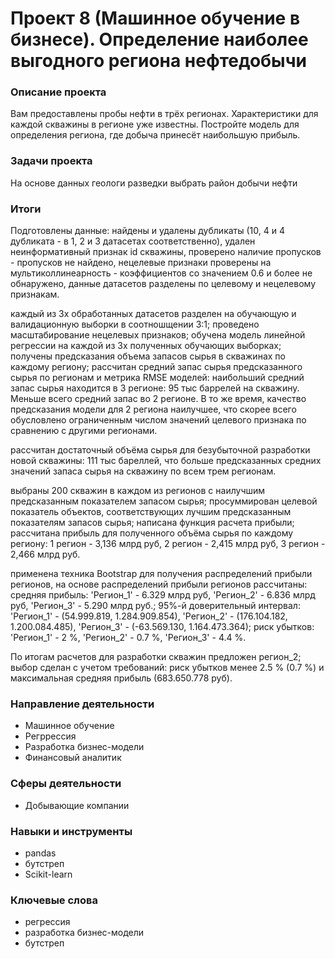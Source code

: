 # Проект 8 (Машинное обучение в бизнесе). Определение наиболее выгодного региона нефтедобычи

### Описание проекта

Вам предоставлены пробы нефти в трёх регионах. Характеристики для каждой скважины в регионе уже известны. Постройте модель для определения региона, где добыча принесёт наибольшую прибыль. 

### Задачи проекта

На основе данных геологи разведки выбрать район добычи нефти

### Итоги

Подготовлены данные: найдены и удалены дубликаты (10, 4 и 4 дубликата - в 1, 2 и 3 датасетах соответственно), удален неинформативный признак id скважины, проверено наличие пропусков - пропусков не найдено, нецелевые признаки проверены на мультиколлинеарность - коэффициентов со значением 0.6 и более не обнаружено, данные датасетов разделены по целевому и нецелевому признакам.

каждый из 3х обработанных датасетов разделен на обучающую и валидационную выборки в соотношщении 3:1;
проведено масштабирование нецелевых признаков;
обучена модель линейной регрессии на каждой из 3х полученных обучающих выборках;
получены предсказания объема запасов сырья в скважинах по каждому региону;
рассчитан средний запас сырья предсказанного сырья по регионам и метрика RMSE моделей: наибольший средний запас сырья находится в 3 регионе: 95 тыс баррелей на скважину. Меньше всего средний запас во 2 регионе. В то же время, качество предсказания модели для 2 региона наилучшее, что скорее всего обусловлено ограниченным числом значений целевого признака по сравнению с другими регионами.

рассчитан достаточный объёма сырья для безубыточной разработки новой скважины: 111 тыс бареллей, что больше предсказанных средних значений запаса сырья на скважину по всем трем регионам.

выбраны 200 скважин в каждом из регионов с наилучшим предсказанным показателем запасом сырья;
просуммирован целевой показатель объектов, соответствующих лучшим предсказанным показателям запасов сырья;
написана функция расчета прибыли;
рассчитана прибыль для полученного объёма сырья по каждому региону: 1 регион - 3,136 млрд руб, 2 регион - 2,415 млрд руб, 3 регион - 2,466 млрд руб.

применена техника Bootstrap для получения распределений прибыли регионов,
на основе распределений прибыли регионов рассчитаны: средняя прибыль: 'Регион_1' - 6.329 млрд руб, 'Регион_2' - 6.836 млрд руб, 'Регион_3' - 5.290 млрд руб.; 95%-й доверительный интервал: 'Регион_1' - (54.999.819, 1.284.909.854), 'Регион_2' - (176.104.182, 1.200.084.485), 'Регион_3' - (-63.569.130, 1.164.473.364); риск убытков: 'Регион_1' - 2 %, 'Регион_2' - 0.7 %, 'Регион_3' - 4.4 %.

По итогам расчетов для разработки скважин предложен регион_2; выбор сделан с учетом требований: риск убытков менее 2.5 % (0.7 %) и максимальная средняя прибыль (683.650.778 руб).

### Направление деятельности

- Машинное обучение
- Регррессия
- Разработка бизнес-модели
- Финансовый аналитик

### Сферы деятельности

- Добывающие компании

### Навыки и инструменты

- pandas
- бутстреп
- Scikit-learn

### Ключевые слова

- регрессия
- разработка бизнес-модели
- бутстреп
